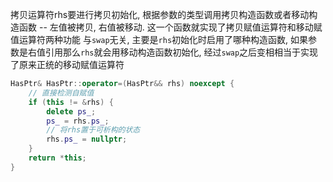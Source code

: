 拷贝运算符rhs要进行拷贝初始化, 根据参数的类型调用拷贝构造函数或者移动构造函数 -- 左值被拷贝, 右值被移动. 这一个函数就实现了拷贝赋值运算符和移动赋值运算符两种功能
与`swap`无关, 主要是`rhs`初始化时启用了哪种构造函数, 如果参数是右值引用那么`rhs`就会用移动构造函数初始化, 经过`swap`之后变相相当于实现了原来正统的移动赋值运算符
```C++
HasPtr& HasPtr::operator=(HasPtr&& rhs) noexcept {
    // 直接检测自赋值
    if (this != &rhs) {
        delete ps_;
        ps_ = rhs.ps_;
        // 将rhs置于可析构的状态
        rhs.ps_ = nullptr;
    }
    return *this;
}
```